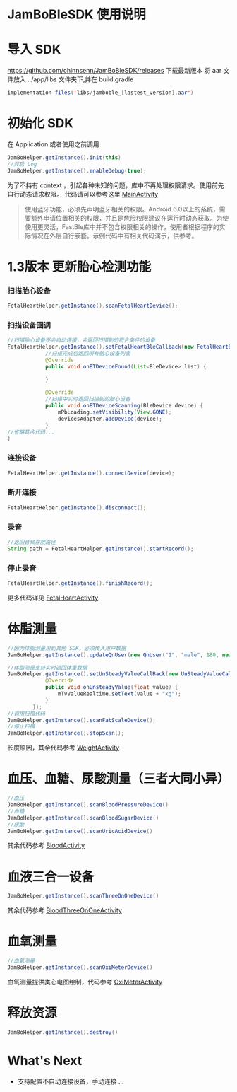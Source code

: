 # JamBoBleSDK 使用说明

# 导入 SDK
https://github.com/chinnsenn/JamBoBleSDK/releases 下载最新版本
将 aar 文件放入 ../app/libs 文件夹下,并在 build.gradle
```java
implementation files('libs/jamboble_[lastest_version].aar')
```
# 初始化 SDK
在 Application 或者使用之前调用 

```Java
JamBoHelper.getInstance().init(this) 
//开启 Log
JamBoHelper.getInstance().enableDebug(true);
```

为了不持有 context ，引起各种未知的问题，库中不再处理权限请求。使用前先自行动态请求权限。
代码请可以参考这里 [MainActivity](https://github.com/chinnsenn/JamBoBleSDK/blob/sdk/app/src/main/java/com/jianbao/jamboblesdk/MainActivity.java)

> 使用蓝牙功能，必须先声明蓝牙相关的权限。Android 6.0以上的系统，需要额外申请位置相关的权限，并且是危险权限建议在运行时动态获取。为使使用更灵活，FastBle库中并不包含权限相关的操作，使用者根据程序的实际情况在外层自行嵌套。示例代码中有相关代码演示，供参考。 

# 1.3版本 更新胎心检测功能
### 扫描胎心设备
```java
FetalHeartHelper.getInstance().scanFetalHeartDevice();
```
### 扫描设备回调
```java
//扫描胎心设备不会自动连接，会返回扫描到的符合条件的设备
FetalHeartHelper.getInstance().setFetalHeartBleCallback(new FetalHeartBleCallback() {
            //扫描完成后返回所有胎心设备列表
            @Override
            public void onBTDeviceFound(List<BleDevice> list) {
            
            }

            @Override
            //扫描中实时返回扫描到的胎心设备
            public void onBTDeviceScanning(BleDevice device) {
                mPbLoading.setVisibility(View.GONE);
                devicesAdapter.addDevice(device);
            }
//省略其余代码...
}
```
### 连接设备
```java
FetalHeartHelper.getInstance().connectDevice(device);
```
### 断开连接
```java
FetalHeartHelper.getInstance().disconnect();
```
### 录音
```java
//返回音频存放路径
String path = FetalHeartHelper.getInstance().startRecord();
```
### 停止录音
```java
FetalHeartHelper.getInstance().finishRecord();
```
更多代码详见 [FetalHeartActivity](https://github.com/chinnsenn/JamBoBleSDK/blob/sdk/app/src/main/java/com/jianbao/jamboblesdk/FetalHeartActivity.java)
# 体脂测量
```java
//因为体脂测量用到其他 SDK，必须传入用户数据
JamBoHelper.getInstance().updateQnUser(new QnUser("1", "male", 180, new Date()));

//体脂测量支持实时返回体重数据
JamBoHelper.getInstance().setUnSteadyValueCallBack(new UnSteadyValueCallBack() {
            @Override
            public void onUnsteadyValue(float value) {
                mTvValueRealtime.setText(value + "kg");
            }
        });
//调用扫描代码
JamBoHelper.getInstance().scanFatScaleDevice();
//停止扫描
JamBoHelper.getInstance().stopScan();
```
长度原因，其余代码参考 [WeightActivity](https://github.com/chinnsenn/JamBoBleSDK/blob/sdk/app/src/main/java/com/jianbao/jamboblesdk/WeightActivity.java)
# 血压、血糖、尿酸测量（三者大同小异）
```java
//血压
JamBoHelper.getInstance().scanBloodPressureDevice()
//血糖
JamBoHelper.getInstance().scanBloodSugarDevice()
//尿酸
JamBoHelper.getInstance().scanUricAcidDevice()
```
其余代码参考 [BloodActivity](https://github.com/chinnsenn/JamBoBleSDK/blob/sdk/app/src/main/java/com/jianbao/jamboblesdk/BloodActivity.java)
# 血液三合一设备
```java
JamBoHelper.getInstance().scanThreeOnOneDevice()
```
其余代码参考 [BloodThreeOnOneActivity](https://github.com/chinnsenn/JamBoBleSDK/blob/sdk/app/src/main/java/com/jianbao/jamboblesdk/BloodThreeOnOneActivity.java)
# 血氧测量
```java
//血氧测量
JamBoHelper.getInstance().scanOxiMeterDevice()
```
血氧测量提供类心电图绘制，代码参考 [OxiMeterActivity](https://github.com/chinnsenn/JamBoBleSDK/blob/sdk/app/src/main/java/com/jianbao/jamboblesdk/OxiMeterActivity.java)
# 释放资源
```java
JamBoHelper.getInstance().destroy()
```
# What's Next
- 支持配置不自动连接设备，手动连接
...